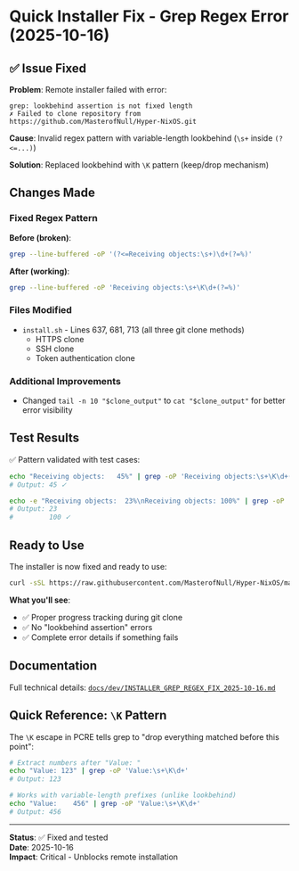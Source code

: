 # Quick Installer Fix - Grep Regex Error (2025-10-16)

## ✅ Issue Fixed

**Problem**: Remote installer failed with error:
```
grep: lookbehind assertion is not fixed length
✗ Failed to clone repository from https://github.com/MasterofNull/Hyper-NixOS.git
```

**Cause**: Invalid regex pattern with variable-length lookbehind (`\s+` inside `(?<=...)`)

**Solution**: Replaced lookbehind with `\K` pattern (keep/drop mechanism)

## Changes Made

### Fixed Regex Pattern

**Before (broken)**:
```bash
grep --line-buffered -oP '(?<=Receiving objects:\s+)\d+(?=%)'
```

**After (working)**:
```bash
grep --line-buffered -oP 'Receiving objects:\s+\K\d+(?=%)'
```

### Files Modified

- `install.sh` - Lines 637, 681, 713 (all three git clone methods)
  - HTTPS clone
  - SSH clone  
  - Token authentication clone

### Additional Improvements

- Changed `tail -n 10 "$clone_output"` to `cat "$clone_output"` for better error visibility

## Test Results

✅ Pattern validated with test cases:
```bash
echo "Receiving objects:   45%" | grep -oP 'Receiving objects:\s+\K\d+(?=%)'
# Output: 45 ✓

echo -e "Receiving objects:  23%\nReceiving objects: 100%" | grep -oP 'Receiving objects:\s+\K\d+(?=%)'  
# Output: 23
#         100 ✓
```

## Ready to Use

The installer is now fixed and ready to use:

```bash
curl -sSL https://raw.githubusercontent.com/MasterofNull/Hyper-NixOS/main/install.sh | sudo bash
```

**What you'll see**:
- ✅ Proper progress tracking during git clone
- ✅ No "lookbehind assertion" errors
- ✅ Complete error details if something fails

## Documentation

Full technical details: [`docs/dev/INSTALLER_GREP_REGEX_FIX_2025-10-16.md`](docs/dev/INSTALLER_GREP_REGEX_FIX_2025-10-16.md)

## Quick Reference: `\K` Pattern

The `\K` escape in PCRE tells grep to "drop everything matched before this point":

```bash
# Extract numbers after "Value: "
echo "Value: 123" | grep -oP 'Value:\s+\K\d+'
# Output: 123

# Works with variable-length prefixes (unlike lookbehind)
echo "Value:    456" | grep -oP 'Value:\s+\K\d+'  
# Output: 456
```

---

**Status**: ✅ Fixed and tested  
**Date**: 2025-10-16  
**Impact**: Critical - Unblocks remote installation
